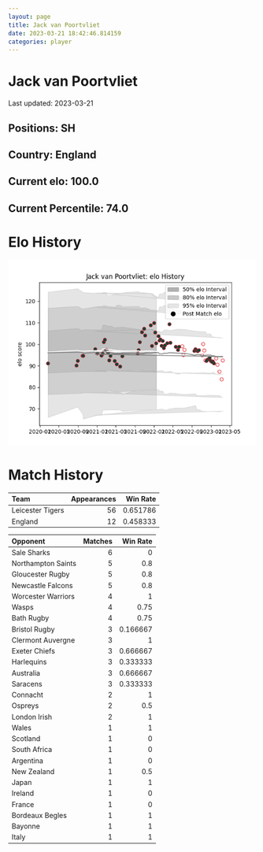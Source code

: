 ```yaml
---  
layout: page  
title: Jack van Poortvliet  
date: 2023-03-21 18:42:46.814159  
categories: player  
---
```

# Jack van Poortvliet


Last updated: 2023-03-21
## Positions: SH

## Country: England

## Current elo: 100.0

## Current Percentile: 74.0

# Elo History


![elo history](history_JackvanPoortvliet.png)
# Match History


| Team             |   Appearances |   Win Rate |
|:-----------------|--------------:|-----------:|
| Leicester Tigers |            56 |   0.651786 |
| England          |            12 |   0.458333 |

| Opponent           |   Matches |   Win Rate |
|:-------------------|----------:|-----------:|
| Sale Sharks        |         6 |   0        |
| Northampton Saints |         5 |   0.8      |
| Gloucester Rugby   |         5 |   0.8      |
| Newcastle Falcons  |         5 |   0.8      |
| Worcester Warriors |         4 |   1        |
| Wasps              |         4 |   0.75     |
| Bath Rugby         |         4 |   0.75     |
| Bristol Rugby      |         3 |   0.166667 |
| Clermont Auvergne  |         3 |   1        |
| Exeter Chiefs      |         3 |   0.666667 |
| Harlequins         |         3 |   0.333333 |
| Australia          |         3 |   0.666667 |
| Saracens           |         3 |   0.333333 |
| Connacht           |         2 |   1        |
| Ospreys            |         2 |   0.5      |
| London Irish       |         2 |   1        |
| Wales              |         1 |   1        |
| Scotland           |         1 |   0        |
| South Africa       |         1 |   0        |
| Argentina          |         1 |   0        |
| New Zealand        |         1 |   0.5      |
| Japan              |         1 |   1        |
| Ireland            |         1 |   0        |
| France             |         1 |   0        |
| Bordeaux Begles    |         1 |   1        |
| Bayonne            |         1 |   1        |
| Italy              |         1 |   1        |